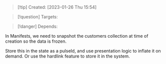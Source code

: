 
>[!tip] Created: [2023-01-26 Thu 15:54]

>[!question] Targets: 

>[!danger] Depends: 

In Manifests, we need to snapshot the customers collection at time of creation so the data is frozen.

Store this in the state as a pulseId, and use presentation logic to inflate it on demand.
Or use the hardlink feature to store it in the system.